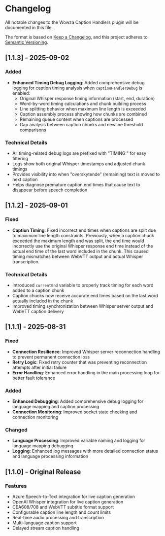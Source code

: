# Changelog

All notable changes to the Wowza Caption Handlers plugin will be documented in this file.

The format is based on [Keep a Changelog](https://keepachangelog.com/en/1.0.0/),
and this project adheres to [Semantic Versioning](https://semver.org/spec/v2.0.0.html).

## [1.1.3] - 2025-09-02

### Added
- **Enhanced Timing Debug Logging**: Added comprehensive debug logging for caption timing analysis when `captionHandlerDebug` is enabled:
  - Original Whisper response timing information (start, end, duration)
  - Word-by-word timing calculations and chunk building process
  - Line splitting behavior when maximum line length is exceeded
  - Caption assembly process showing how chunks are combined
  - Remaining queue content when captions are processed
  - Gap analysis between caption chunks and newline threshold comparisons

### Technical Details
- All timing-related debug logs are prefixed with "TIMING:" for easy filtering
- Logs show both original Whisper timestamps and adjusted chunk timings
- Provides visibility into when "overskytende" (remaining) text is moved to next caption
- Helps diagnose premature caption end times that cause text to disappear before speech completion

## [1.1.2] - 2025-09-01

### Fixed
- **Caption Timing**: Fixed incorrect end times when captions are split due to maximum line length constraints. Previously, when a caption chunk exceeded the maximum length and was split, the end time would incorrectly use the original Whisper response end time instead of the actual end time of the last word included in the chunk. This caused timing mismatches between WebVTT output and actual Whisper transcription.

### Technical Details
- Introduced `currentEnd` variable to properly track timing for each word added to a caption chunk
- Caption chunks now receive accurate end times based on the last word actually included in the chunk
- Improved timing synchronization between Whisper server output and WebVTT caption delivery

## [1.1.1] - 2025-08-31

### Fixed
- **Connection Resilience**: Improved Whisper server reconnection handling to prevent permanent connection loss
- **Retry Logic**: Fixed retry counter that was preventing reconnection attempts after initial failure
- **Error Handling**: Enhanced error handling in the main processing loop for better fault tolerance

### Added
- **Enhanced Debugging**: Added comprehensive debug logging for language mapping and caption processing
- **Connection Monitoring**: Improved socket state checking and connection monitoring

### Changed
- **Language Processing**: Improved variable naming and logging for language mapping debugging
- **Logging**: Enhanced log messages with more detailed connection status and language processing information

## [1.1.0] - Original Release

### Features
- Azure Speech-to-Text integration for live caption generation
- OpenAI Whisper integration for live caption generation
- CEA608/708 and WebVTT subtitle format support
- Configurable caption line length and count limits
- Real-time audio processing and transcription
- Multi-language caption support
- Delayed stream caption handling
